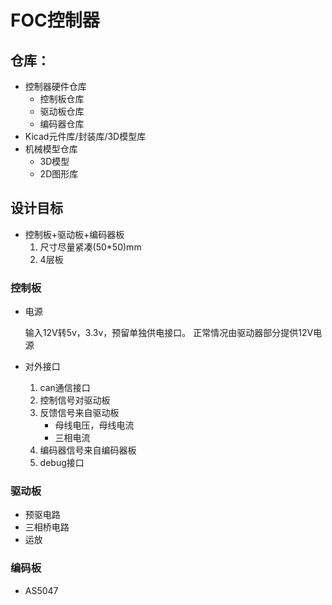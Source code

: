 # FOC控制器
## 仓库：
- 控制器硬件仓库
  - 控制板仓库
  - 驱动板仓库
  - 编码器仓库
- Kicad元件库/封装库/3D模型库
- 机械模型仓库
  - 3D模型
  - 2D图形库

## 设计目标
- 控制板+驱动板+编码器板
  1. 尺寸尽量紧凑(50*50)mm
  2. 4层板

### 控制板
- 电源

  输入12V转5v，3.3v，预留单独供电接口。
  正常情况由驱动器部分提供12V电源

- 对外接口
  1. can通信接口
  2. 控制信号对驱动板
  3. 反馈信号来自驱动板
     - 母线电压，母线电流
     - 三相电流
  4. 编码器信号来自编码器板
  5. debug接口

### 驱动板

- 预驱电路
- 三相桥电路
- 运放

### 编码板
- AS5047





